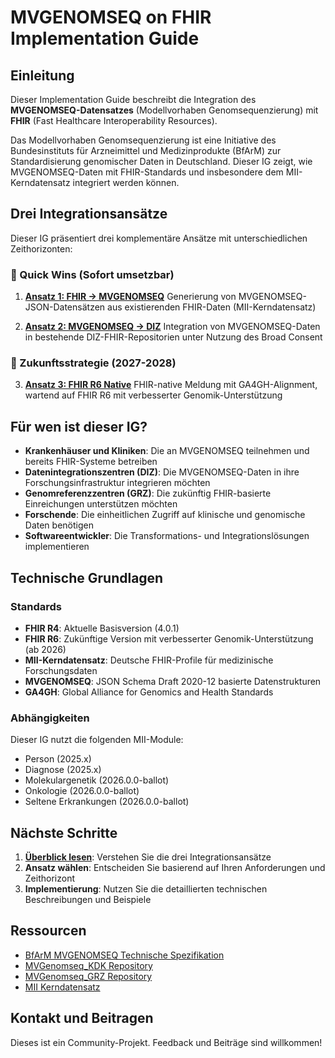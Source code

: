 # MVGENOMSEQ on FHIR Implementation Guide

## Einleitung

Dieser Implementation Guide beschreibt die Integration des **MVGENOMSEQ-Datensatzes** (Modellvorhaben Genomsequenzierung) mit **FHIR** (Fast Healthcare Interoperability Resources).

Das Modellvorhaben Genomsequenzierung ist eine Initiative des Bundesinstituts für Arzneimittel und Medizinprodukte (BfArM) zur Standardisierung genomischer Daten in Deutschland. Dieser IG zeigt, wie MVGENOMSEQ-Daten mit FHIR-Standards und insbesondere dem MII-Kerndatensatz integriert werden können.

## Drei Integrationsansätze

Dieser IG präsentiert drei komplementäre Ansätze mit unterschiedlichen Zeithorizonten:

### 🚀 Quick Wins (Sofort umsetzbar)

1. **[Ansatz 1: FHIR → MVGENOMSEQ](integration-fhir-to-mvgenomseq.html)**
   Generierung von MVGENOMSEQ-JSON-Datensätzen aus existierenden FHIR-Daten (MII-Kerndatensatz)

2. **[Ansatz 2: MVGENOMSEQ → DIZ](integration-diz-repository.html)**
   Integration von MVGENOMSEQ-Daten in bestehende DIZ-FHIR-Repositorien unter Nutzung des Broad Consent

### 🔮 Zukunftsstrategie (2027-2028)

3. **[Ansatz 3: FHIR R6 Native](integration-fhir-submission.html)**
   FHIR-native Meldung mit GA4GH-Alignment, wartend auf FHIR R6 mit verbesserter Genomik-Unterstützung

## Für wen ist dieser IG?

- **Krankenhäuser und Kliniken**: Die an MVGENOMSEQ teilnehmen und bereits FHIR-Systeme betreiben
- **Datenintegrationszentren (DIZ)**: Die MVGENOMSEQ-Daten in ihre Forschungsinfrastruktur integrieren möchten
- **Genomreferenzzentren (GRZ)**: Die zukünftig FHIR-basierte Einreichungen unterstützen möchten
- **Forschende**: Die einheitlichen Zugriff auf klinische und genomische Daten benötigen
- **Softwareentwickler**: Die Transformations- und Integrationslösungen implementieren

## Technische Grundlagen

### Standards
- **FHIR R4**: Aktuelle Basisversion (4.0.1)
- **FHIR R6**: Zukünftige Version mit verbesserter Genomik-Unterstützung (ab 2026)
- **MII-Kerndatensatz**: Deutsche FHIR-Profile für medizinische Forschungsdaten
- **MVGENOMSEQ**: JSON Schema Draft 2020-12 basierte Datenstrukturen
- **GA4GH**: Global Alliance for Genomics and Health Standards

### Abhängigkeiten
Dieser IG nutzt die folgenden MII-Module:
- Person (2025.x)
- Diagnose (2025.x)
- Molekulargenetik (2026.0.0-ballot)
- Onkologie (2026.0.0-ballot)
- Seltene Erkrankungen (2026.0.0-ballot)

## Nächste Schritte

1. **[Überblick lesen](integration.html)**: Verstehen Sie die drei Integrationsansätze
2. **Ansatz wählen**: Entscheiden Sie basierend auf Ihren Anforderungen und Zeithorizont
3. **Implementierung**: Nutzen Sie die detaillierten technischen Beschreibungen und Beispiele

## Ressourcen

- [BfArM MVGENOMSEQ Technische Spezifikation](https://www.bfarm.de/SharedDocs/Downloads/DE/Forschung/modellvorhaben-genomsequenzierung/Techn-spezifikation-datensatz-mvgenomseq.pdf)
- [MVGenomseq_KDK Repository](https://github.com/BfArM-MVH/MVGenomseq_KDK)
- [MVGenomseq_GRZ Repository](https://github.com/BfArM-MVH/MVGenomseq_GRZ)
- [MII Kerndatensatz](https://www.medizininformatik-initiative.de/de/der-kerndatensatz-der-medizininformatik-initiative)

## Kontakt und Beitragen

Dieses ist ein Community-Projekt. Feedback und Beiträge sind willkommen!